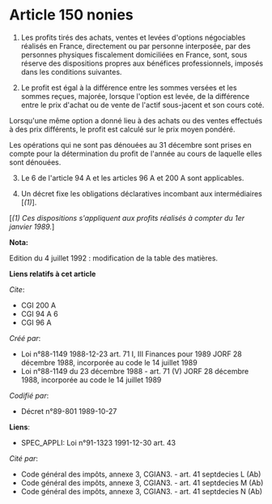 # Article 150 nonies

1. Les profits tirés des achats, ventes et levées d'options négociables réalisés en France, directement ou par personne
interposée, par des personnes physiques fiscalement domiciliées en France, sont, sous réserve des dispositions propres aux
bénéfices professionnels, imposés dans les conditions suivantes.

2. Le profit est égal à la différence entre les sommes versées et les sommes reçues, majorée, lorsque l'option est levée, de
la différence entre le prix d'achat ou de vente de l'actif sous-jacent et son cours coté.

Lorsqu'une même option a donné lieu à des achats ou des ventes effectués à des prix différents, le profit est calculé sur le
prix moyen pondéré.

Les opérations qui ne sont pas dénouées au 31 décembre sont prises en compte pour la détermination du profit de l'année au
cours de laquelle elles sont dénouées.

3. Le 6 de l'article 94 A et les articles 96 A et 200 A sont applicables.

4. Un décret fixe les obligations déclaratives incombant aux intermédiaires [*(1)*].

[*(1) Ces dispositions s'appliquent aux profits réalisés à compter du 1er janvier 1989.*]

**Nota:**

Edition du 4 juillet 1992 : modification de la table des matières.

**Liens relatifs à cet article**

_Cite_:

  - CGI 200 A
  - CGI 94 A 6
  - CGI 96 A

_Créé par_:

  - Loi n°88-1149 1988-12-23 art. 71 I, III Finances pour 1989 JORF 28 décembre 1988, incorporée au code le 14 juillet 1989
  - Loi n°88-1149 du 23 décembre 1988 - art. 71 (V) JORF 28 décembre 1988, incorporée au code le 14 juillet 1989

_Codifié par_:

  - Décret n°89-801 1989-10-27

**Liens**:

  - SPEC_APPLI: Loi n°91-1323 1991-12-30 art. 43

_Cité par_:

  - Code général des impôts, annexe 3, CGIAN3. - art. 41 septdecies L (Ab)
  - Code général des impôts, annexe 3, CGIAN3. - art. 41 septdecies M (Ab)
  - Code général des impôts, annexe 3, CGIAN3. - art. 41 septdecies N (Ab)
